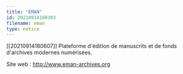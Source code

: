 ```yaml
---
title: "EMAN"
id: 20210914180303
filename: eman
type: notice
---
```


[[20210914180607]] Plateforme d'édition de manuscrits et de fonds d'archives modernes numérisées.

Site web : <http://www.eman-archives.org>

